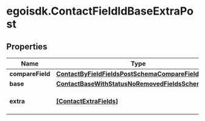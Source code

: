 # egoisdk.ContactFieldIdBaseExtraPost

## Properties

Name | Type | Description | Notes
------------ | ------------- | ------------- | -------------
**compareField** | [**ContactByFieldFieldsPostSchemaCompareField**](ContactByFieldFieldsPostSchemaCompareField.md) |  | [optional] 
**base** | [**ContactBaseWithStatusNoRemovedFieldsSchemaBase**](ContactBaseWithStatusNoRemovedFieldsSchemaBase.md) |  | [optional] 
**extra** | [**[ContactExtraFields]**](ContactExtraFields.md) | Array of the contact&#39;s extra fields | [optional] 


